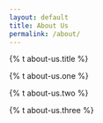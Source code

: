 ```yaml
---
layout: default
title: About Us
permalink: /about/
---
```


<div class="main-about content container-fluid">
    <div class="about-us">
        <div id="video" class="jarallax" automaticResize="false" data-speed="0.5" data-jarallax-video="mp4:/assets/video/Blue B 01.mp4">
            <p class="about-us-title" data-aos="fade-in" data-aos-duration="2000">{% t about-us.title %}</p>
            <p class="about-us-content">{% t about-us.one %}</p>
            <p class="about-us-content">{% t about-us.two %}</p>
            <p id="about-us-last" class="about-us-content">{% t about-us.three %}</p>
        </div>
    </div>
</div>
